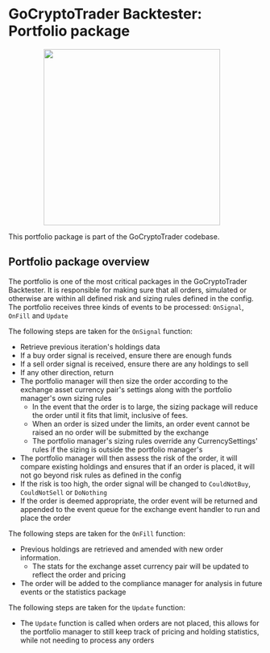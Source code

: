 # GoCryptoTrader Backtester: Portfolio package

<img src="/backtester/common/backtester.png?raw=true" width="350px" height="350px" hspace="70">



This portfolio package is part of the GoCryptoTrader codebase.

## Portfolio package overview

The portfolio is one of the most critical packages in the GoCryptoTrader Backtester. It is responsible for making sure that all orders, simulated or otherwise are within all defined risk and sizing rules defined in the config.
The portfolio receives three kinds of events to be processed: `OnSignal`, `OnFill` and `Update`

The following steps are taken for the `OnSignal` function:
- Retrieve previous iteration's holdings data
- If a buy order signal is received, ensure there are enough funds
- If a sell order signal is received, ensure there are any holdings to sell
- If any other direction, return
- The portfolio manager will then size the order according to the exchange asset currency pair's settings along with the portfolio manager's own sizing rules
  - In the event that the order is to large, the sizing package will reduce the order until it fits that limit, inclusive of fees.
  - When an order is sized under the limits, an order event cannot be raised an no order will be submitted by the exchange
  - The portfolio manager's sizing rules override any CurrencySettings' rules if the sizing is outside the portfolio manager's
- The portfolio manager will then assess the risk of the order, it will compare existing holdings and ensures that if an order is placed, it will not go beyond risk rules as defined in the config
- If the risk is too high, the order signal will be changed to `CouldNotBuy`, `CouldNotSell` or `DoNothing`
- If the order is deemed appropriate, the order event will be returned and appended to the event queue for the exchange event handler to run and place the order

The following steps are taken for the `OnFill` function:
- Previous holdings are retrieved and amended with new order information.
  - The stats for the exchange asset currency pair will be updated to reflect the order and pricing
- The order will be added to the compliance manager for analysis in future events or the statistics package

The following steps are taken for the `Update` function:
- The `Update` function is called when orders are not placed, this allows for the portfolio manager to still keep track of pricing and holding statistics, while not needing to process any orders




